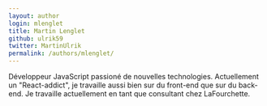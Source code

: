 ```yaml
---
layout: author
login: mlenglet
title: Martin Lenglet
github: ulrik59
twitter: MartinUlrik
permalink: /authors/mlenglet/
---
```

Développeur JavaScript passioné de nouvelles technologies.
Actuellement un "React-addict", je travaille aussi bien sur du front-end que sur du back-end.
Je travaille actuellement en tant que consultant chez LaFourchette.
